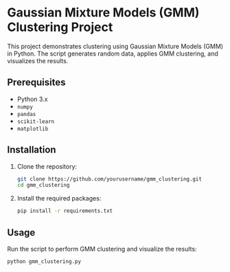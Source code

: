 # Gaussian Mixture Models (GMM) Clustering Project

This project demonstrates clustering using Gaussian Mixture Models (GMM) in Python. The script generates random data, applies GMM clustering, and visualizes the results.

## Prerequisites

- Python 3.x
- `numpy`
- `pandas`
- `scikit-learn`
- `matplotlib`

## Installation

1. Clone the repository:
    ```sh
    git clone https://github.com/yourusername/gmm_clustering.git
    cd gmm_clustering
    ```

2. Install the required packages:
    ```sh
    pip install -r requirements.txt
    ```

## Usage

Run the script to perform GMM clustering and visualize the results:
```sh
python gmm_clustering.py
